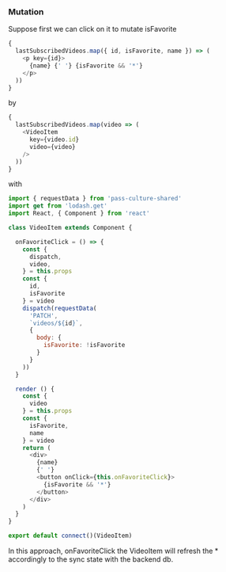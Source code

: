 ### Mutation

Suppose first we can click on it to mutate isFavorite

```javascript
{
  lastSubscribedVideos.map({ id, isFavorite, name }) => (
    <p key={id}>
      {name} {' '} {isFavorite && '*'}
    </p>
  ))
}
```
by

```javascript
{
  lastSubscribedVideos.map(video => (
    <VideoItem
      key={video.id}
      video={video}
    />
  ))
}
```

with

```javascript
import { requestData } from 'pass-culture-shared'
import get from 'lodash.get'
import React, { Component } from 'react'

class VideoItem extends Component {

  onFavoriteClick = () => {
    const {
      dispatch,
      video,
    } = this.props
    const {
      id,
      isFavorite
    } = video
    dispatch(requestData(
      'PATCH',
      `videos/${id}`,
      {
        body: {
          isFavorite: !isFavorite
        }
      }
    ))
  }

  render () {
    const {
      video
    } = this.props
    const {
      isFavorite,
      name
    } = video
    return (
      <div>
        {name}
        {' '}
        <button onClick={this.onFavoriteClick}>
          {isFavorite && '*'}
        </button>
      </div>
    )
  }
}

export default connect()(VideoItem)
```

In this approach, onFavoriteClick the VideoItem will refresh the * accordingly to the sync state with the backend db.
